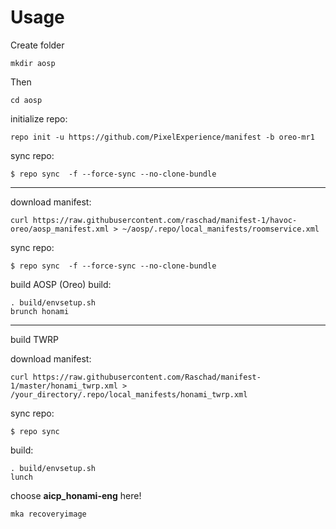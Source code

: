 Usage
=====
    
Create folder

    mkdir aosp

Then

    cd aosp
    
initialize repo:

    repo init -u https://github.com/PixelExperience/manifest -b oreo-mr1
    
sync repo:

    $ repo sync  -f --force-sync --no-clone-bundle
    

---------------
download manifest: 

    curl https://raw.githubusercontent.com/raschad/manifest-1/havoc-oreo/aosp_manifest.xml > ~/aosp/.repo/local_manifests/roomservice.xml

sync repo:

    $ repo sync  -f --force-sync --no-clone-bundle

build AOSP (Oreo)
build:

    . build/envsetup.sh
    brunch honami
    
    
    
    
---------------------------------------------------------------------------------------------------------
build TWRP



download manifest: 

    curl https://raw.githubusercontent.com/Raschad/manifest-1/master/honami_twrp.xml > /your_directory/.repo/local_manifests/honami_twrp.xml

sync repo:

    $ repo sync

build:

    . build/envsetup.sh
    lunch

choose **aicp_honami-eng** here!
    
    mka recoveryimage
